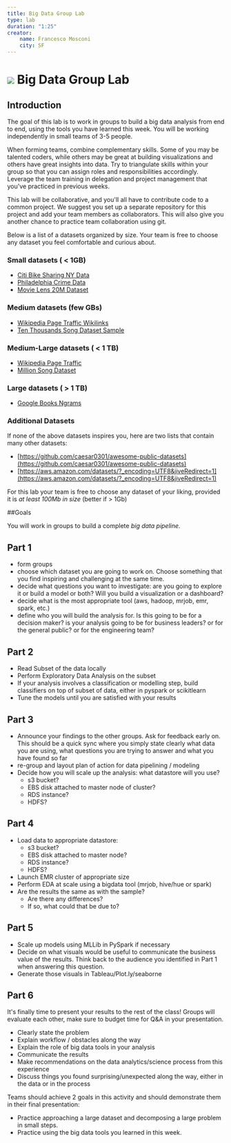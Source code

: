 ```yaml
---
title: Big Data Group Lab
type: lab
duration: "1:25"
creator:
    name: Francesco Mosconi
    city: SF
---
```


# ![](https://ga-dash.s3.amazonaws.com/production/assets/logo-9f88ae6c9c3871690e33280fcf557f33.png) Big Data Group Lab

## Introduction

The goal of this lab is to work in groups to build a big data analysis from end to end, using the tools you have learned this week. You will be working independently in small teams of 3-5 people.

When forming teams, combine complementary skills. Some of you may be talented coders, while others may be great at building visualizations and others have great insights into data. Try to triangulate skills within your group so that you can assign roles and responsibilities accordingly. Leverage the team training in delegation and project management that you've practiced in previous weeks.


This lab will be collaborative, and you'll all have to contribute code to a common project. We suggest you set up a separate repository for this project and add your team members as collaborators. This will also give you another chance to practice team collaboration using git.

Below is a list of a datasets organized by size. Your team is free to choose any dataset you feel comfortable and curious about.

### Small datasets ( < 1GB)

- [Citi Bike Sharing NY Data](https://s3.amazonaws.com/tripdata/index.html)
- [Philadelphia Crime Data](https://www.opendataphilly.org/dataset/crime-incidents/resource/d6369e07-da6d-401b-bf6e-93fdfacdf24d)
- [Movie Lens 20M Dataset](http://grouplens.org/datasets/movielens/20m/)

### Medium datasets (few GBs)
- [Wikipedia Page Traffic Wikilinks](https://aws.amazon.com/datasets/wikipedia-traffic-statistics-v2/?tag=datasets%23keywords%23encyclopedic)
- [Ten Thousands Song Dataset Sample](https://aws.amazon.com/datasets/million-song-sample-dataset/?_encoding=UTF8&jiveRedirect=1)

### Medium-Large datasets ( < 1 TB)

- [Wikipedia Page Traffic](https://aws.amazon.com/datasets/wikipedia-traffic-statistics-v2/?tag=datasets%23keywords%23encyclopedic)
- [Million Song Dataset](https://aws.amazon.com/datasets/million-song-dataset/?_encoding=UTF8&jiveRedirect=1)

### Large datasets ( > 1 TB)

- [Google Books Ngrams](https://aws.amazon.com/datasets/google-books-ngrams/)


### Additional Datasets
If none of the above datasets inspires you, here are two lists that contain many other datasets:

- [https://github.com/caesar0301/awesome-public-datasets](https://github.com/caesar0301/awesome-public-datasets)
- [https://aws.amazon.com/datasets/?_encoding=UTF8&jiveRedirect=1](https://aws.amazon.com/datasets/?_encoding=UTF8&jiveRedirect=1)

For this lab your team is free to choose any dataset of your liking, provided it is *at least 100Mb in size* (better if > 1Gb)


##Goals

You will work in groups to build a complete *big data pipeline*.

## Part 1
- form groups
- choose which dataset you are going to work on. Choose something that you find inspiring and challenging at the same time.
- decide what questions you want to investigate: are you going to explore it or build a model or both? Will you build a visualization or a dashboard?
- decide what is the most appropriate tool (aws, hadoop, mrjob, emr, spark, etc.)
- define who you will build the analysis for. Is this going to be for a decision maker? is your analysis going to be for business leaders? or for the general public? or for the engineering team?


## Part 2
- Read Subset of the data locally
- Perform Exploratory Data Analysis on the subset
- If your analysis involves a classification or modelling step, build classifiers on top of subset of data, either in pyspark or scikitlearn
- Tune the models until you are satisfied with your results

## Part 3
- Announce your findings to the other groups. Ask for feedback early on. This should be a quick sync where you simply state clearly what data you are using, what questions you are trying to answer and what you have found so far
- re-group and layout plan of action for data pipelining / modeling
- Decide how you will scale up the analysis: what datastore will you use?
    - s3 bucket?
    - EBS disk attached to master node of cluster?
    - RDS instance?
    - HDFS?

## Part 4
- Load data to appropriate datastore:
    - s3 bucket?
    - EBS disk attached to master node?
    - RDS instance?
    - HDFS?
- Launch EMR cluster of appropriate size
- Perform EDA at scale using a bigdata tool (mrjob, hive/hue or spark)
- Are the results the same as with the sample?
    - Are there any differences?
    - If so, what could that be due to?

## Part 5
- Scale up models using MLLib in PySpark if necessary
- Decide on what visuals would be useful to communicate the business value of the results. Think back to the audience you identified in Part 1 when answering this question.
- Generate those visuals in Tableau/Plot.ly/seaborne

## Part 6
It's finally time to present your results to the rest of the class! Groups will evaluate each other, make sure to budget time for Q&A in your presentation.

- Clearly state the problem
- Explain workflow / obstacles along the way
- Explain the role of big data tools in your analysis
- Communicate the results
- Make recommendations on the data analytics/science process from this experience
- Discuss things you found surprising/unexpected along the way, either in the data or in the process


Teams should achieve 2 goals in this activity and should demonstrate them in their final presentation:
- Practice approaching a large dataset and decomposing a large problem in small steps.
- Practice using the big data tools you learned in this week.

